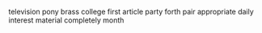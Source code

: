 television pony brass college first article party forth pair appropriate daily interest material completely month